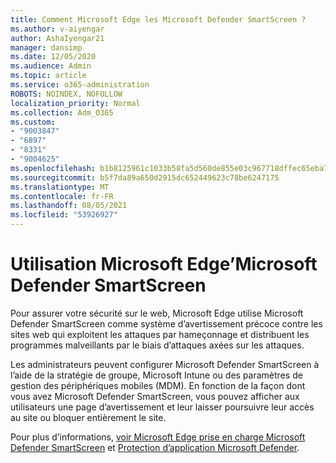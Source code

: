 ```yaml
---
title: Comment Microsoft Edge les Microsoft Defender SmartScreen ?
ms.author: v-aiyengar
author: AshaIyengar21
manager: dansimp
ms.date: 12/05/2020
ms.audience: Admin
ms.topic: article
ms.service: o365-administration
ROBOTS: NOINDEX, NOFOLLOW
localization_priority: Normal
ms.collection: Adm_O365
ms.custom:
- "9003847"
- "6897"
- "8331"
- "9004625"
ms.openlocfilehash: b1b8125961c1033b58fa5d560de855e03c967718dffec65eba7ac59a66cd3f6e
ms.sourcegitcommit: b5f7da89a650d2915dc652449623c78be6247175
ms.translationtype: MT
ms.contentlocale: fr-FR
ms.lasthandoff: 08/05/2021
ms.locfileid: "53926927"
---
```

# <a name="how-microsoft-edge-uses-microsoft-defender-smartscreen"></a>Utilisation Microsoft Edge’Microsoft Defender SmartScreen

Pour assurer votre sécurité sur le web, Microsoft Edge utilise Microsoft Defender SmartScreen comme système d’avertissement précoce contre les sites web qui exploitent les attaques par hameçonnage et distribuent les programmes malveillants par le biais d’attaques axées sur les attaques.

Les administrateurs peuvent configurer Microsoft Defender SmartScreen à l’aide de la stratégie de groupe, Microsoft Intune ou des paramètres de gestion des périphériques mobiles (MDM). En fonction de la façon dont vous avez Microsoft Defender SmartScreen, vous pouvez afficher aux utilisateurs une page d’avertissement et leur laisser poursuivre leur accès au site ou bloquer entièrement le site.

Pour plus d’informations, [voir Microsoft Edge prise en charge Microsoft Defender SmartScreen](https://go.microsoft.com/fwlink/?linkid=2133081) et [Protection d’application Microsoft Defender](https://go.microsoft.com/fwlink/?linkid=2132839).